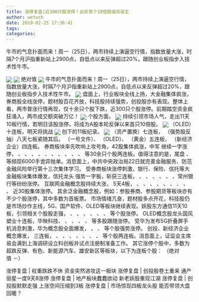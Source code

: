 ```yaml
---
title: 涨停复盘|近300只股涨停！此轮首个10倍股或将诞生
author: wetech
date: 2019-02-25 17:36:41
tags: 
categories: 
---
```

牛市的气息扑面而来！周一（25日），两市持续上演逼空行情，指数放量大涨，时隔7个月沪指重新站上2900点，自低点以来反弹超过20%，跟随创业板指步入技术性牛市。
<!-- more -->
<img align="center" border="0" src="http://invest-images-external.cbndata.org/5LiA6LSiQUJT/images/32451cbf9c93ae5529fb904b41146afe045816eb.png" />
<img align="center" border="0" src="http://invest-images-external.cbndata.org/5LiA6LSiQUJT/images/1ee1ab079a64dfaba4c08956ad57dd60260117fd.png" />
绝对值
<img align="center" border="0" src="http://invest-images-external.cbndata.org/5LiA6LSiQUJT/images/50bbbd0c917bd59dbf94dae42603ae2540f439fc.png" />
牛市的气息扑面而来！周一（25日），两市持续上演逼空行情，指数放量大涨，时隔7个月沪指重新站上2900点，自低点以来反弹超过20%，跟随创业板指步入技术性牛市。
<img align="center" border="0" src="http://invest-images-external.cbndata.org/5LiA6LSiQUJT/images/485834b07580f744f54ba55a130b2be8c91d881c.png" />
盘面上，行业板块全线上扬，大金融集体疯涨，券商股全线涨停，题材股百花齐放，科技股持续强势，创投股亦有表现。整体上看，两市普涨行情再现，仅十余只个股下跌，近300只个股涨停。前期踏空资金疯狂涌入，两市成交额突破万亿！
<img align="center" border="0" src="http://invest-images-external.cbndata.org/5LiA6LSiQUJT/images/870e6ab5b81d86aa857df09cb1b0f5c032dcb217.png" />
个股方面，
<img align="center" border="0" src="http://invest-images-external.cbndata.org/5LiA6LSiQUJT/images/a106293a96b179259293f5f1a10021b76cb2b67c.png" />
持续引领市场人气，走出11天10板行情，若明日该股涨停，将成为A股本轮反弹以来首只10倍股。
<img align="center" border="0" src="http://invest-images-external.cbndata.org/5LiA6LSiQUJT/images/9bfe71b796a9dafddd16c460c3adc2fce57b2875.png" />
（OLED）十连板，明天将挑战
<img align="center" border="0" src="http://invest-images-external.cbndata.org/5LiA6LSiQUJT/images/2a557daadb972c387f073765a3b6b757465ba424.png" />
创下的11板纪录。
<img align="center" border="0" src="http://invest-images-external.cbndata.org/5LiA6LSiQUJT/images/42647a496c0180517e7d1595ca4fe1d0630e176d.png" />
（资产置换）七连板，
（强势股反抽）八天七板紧随其后。
（一号文件）、
（OLED）、
（黄金）五连板，
（新经济企业）四连板。
券商板块率先吹响上攻号角，42股集体疯涨，中军
继续一字涨停，
、
、
、
、
、
、
、
、
、
、
等30余只个股两连板。值得注意的是，尾盘
、
等频现6000手诡异抛单。消息面上，中共中央政治局22日就完善金融服务、防范金融风险举行第十三次集体学习。
受券商板块涨停刺激，银行、保险、信托等大金融板块集体爆发，信托龙头
强势一字板，斩获三连板，
、
、
、
、
、
、常州银行等纷纷涨停。
互联网金融概念股持续大涨，
5天4板，
、
、
、
、
、
、
、
、
、
近30股集体涨停。
其余泛金融概念股，例如：参股券商、参股期货等板块亦有不少个股涨停，其中多数为首板票。
市场情绪亢奋，题材股多点开花，科技股仍是市场炒作主线，5G、国产软件、OLED等板块继续表现。妖股东方通信11天10板，引领相关个股股走强，
、
、
、
、
、
、
等个股涨停。
OLED概念股龙头国风塑业十连板，华映科技、
、
、
、
、
等多股跟随涨停。
受华为发布5G折叠屏手机消息刺激，华为概念股全面爆发，
、
、
等个股强势涨停。
创投、新经济企业概念爆发，
三连板，
、
、
、
、
、
、
、
等个股两连板。消息面上，证监会主席易会满到上海调研设立科创板并试点注册制准备工作。
其它涨停个股中，多数为超跌反弹、有色、新能源汽车、雄安新区等板块，以下为连板个股：
（绝对值 －）
 
 
涨停复盘 | 权重跌跌不休 资金突然进攻这一板块
涨停复盘 | 创投股卷土重来 通产丽星一度9天8涨停
涨停复盘 | 地产板块蠢蠢欲动 新老妖股重现江湖
涨停复盘 | 创投股默默走强 上涨空间压缩到3板
涨停复盘 | 市场惊现四板龙头股 能否带领大盘回暖？ 
